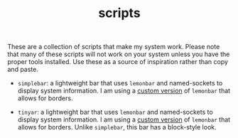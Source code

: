 <div align='center'>
    <h1>scripts</h1><br>
</div>

These are a collection of scripts that make my system work.
Please note that many of these scripts will not work on your system unless you have the proper
tools installed. Use these as a source of inspiration rather than copy and paste.

* `simplebar`: a lightweight bar that uses `lemonbar` and named-sockets to display system information.
I am using a [custom version](https://github.com/dark-yux/bar) of `lemonbar` that allows for borders.

* `tinyar`: a lightweight bar that uses `lemonbar` and named-sockets to display system information.
I am using a [custom version](https://github.com/dark-yux/bar) of `lemonbar` that allows for borders.
Unlike `simplebar`, this bar has a block-style look.

